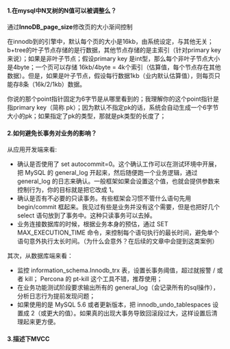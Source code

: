 #### 1.在mysql中N叉树的N值可以被调整么？

通过**InnoDB_page_size**修改页的大小渐间控制

在innodb到的引擎中，默认每个页的大小是16kb，由系统设定，与其他无关； b+tree的叶子节点存储的是行数据，其他节点存储的是主索引（针对primary key来说）；如果是非叶子节点；假设primary key 是int型，那么每个非叶子节点大小是4byte；一个页可以存储 16kb/4byte = 4k个索引（估算值，每个节点存在其他数据）。但是，如果是叶子节点，假设每行数据1kb（业内默认估算值），则每页只能存8条（16k/2/1kb）数据。

你说的那个point指针固定为6字节是从哪里看到的；我理解你的这个point指针是指primary key（简称 pk）；因为默认不指定pk的话，系统会自动生成一个6字节大小的pk；如果指定了pk的类型，那就是pk类型的长度了；

#### 2.如何避免长事务对业务的影响？

从应用开发端来看:

* 确认是否使用了 set autocommit=0。这个确认工作可以在测试环境中开展，把 MySQL 的 general_log 开起来，然后随便跑一个业务逻辑，通过 general_log 的日志来确认。一般框架如果会设置这个值，也就会提供参数来控制行为，你的目标就是把它改成 1。
* 确认是否有不必要的只读事务。有些框架会习惯不管什么语句先用 begin/commit 框起来。我见过有些是业务并没有这个需要，但是也把好几个 select 语句放到了事务中。这种只读事务可以去掉。
* 业务连接数据库的时候，根据业务本身的预估，通过 SET MAX_EXECUTION_TIME 命令，来控制每个语句执行的最长时间，避免单个语句意外执行太长时间。（为什么会意外？在后续的文章中会提到这类案例）

其次，从数据库端来看：

* 监控 information_schema.Innodb_trx 表，设置长事务阈值，超过就报警 / 或者 kill；
  Percona 的 pt-kill 这个工具不错，推荐使用；
* 在业务功能测试阶段要求输出所有的 general_log（会记录所有的sql操作），分析日志行为提前发现问题；
* 如果使用的是 MySQL  5.6 或者更新版本，把 innodb_undo_tablespaces 设置成 2（或更大的值）。如果真的出现大事务导致回滚段过大，这样设置后清理起来更方便。

#### 3.描述下MVCC

